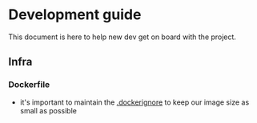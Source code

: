 # Development guide

This document is here to help new dev get on board with the project.

## Infra

### Dockerfile

* it's important to maintain the [.dockerignore](../.dockerignore) to keep our image size as small as possible